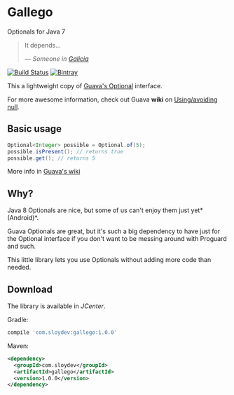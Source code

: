 # Gallego
Optionals for Java 7

> It depends...
>
> — *Someone in [Galicia](https://en.wikipedia.org/wiki/Galicia_(Spain))*

[![Build Status](https://travis-ci.org/Sloy/gallego.svg?branch=master)](https://travis-ci.org/Sloy/gallego) [![Bintray](https://img.shields.io/bintray/v/sloy/maven/gallego.svg?maxAge=2592000)](https://bintray.com/sloy/maven/gallego/)

This a lightweight copy of [Guava's Optional](https://github.com/google/guava/blob/master/guava/src/com/google/common/base/Optional.java) interface.

For more awesome information, check out Guava **wiki** on [Using/avoiding null](https://github.com/google/guava/wiki/UsingAndAvoidingNullExplained).

## Basic usage
```java
Optional<Integer> possible = Optional.of(5);
possible.isPresent(); // returns true
possible.get(); // returns 5
```

More info in [Guava's wiki](https://github.com/google/guava/wiki/UsingAndAvoidingNullExplained#optional)

## Why?
Java 8 Optionals are nice, but some of us can't enjoy them just yet*(Android)*.

Guava Optionals are great, but it's such a big dependency to have just for the Optional interface if you don't want to be messing around with Proguard and such.

This little library lets you use Optionals without adding more code than needed.

## Download
The library is available in *JCenter*.

Gradle:
```groovy
compile 'com.sloydev:gallego:1.0.0'
```

Maven:
```xml
<dependency>
  <groupId>com.sloydev</groupId>
  <artifactId>gallego</artifactId>
  <version>1.0.0</version>
</dependency>
```
